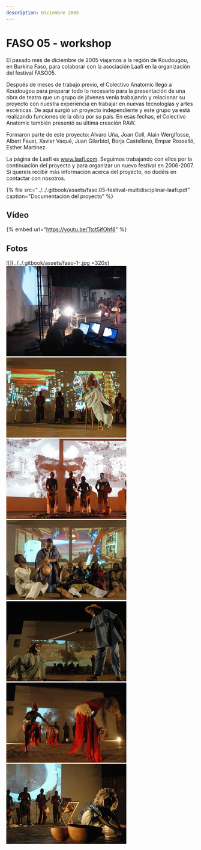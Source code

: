 ```yaml
---
description: Diciembre 2005
---
```


# FASO 05 - workshop

El pasado mes de diciembre de 2005 viajamos a la región de Koudougou, en Burkina Faso, para colaborar con la asociación Laafi en la organización del festival FASO05.

Después de meses de trabajo previo, el Colectivo Anatomic llegó a Koudougou para preparar todo lo necesario para la presentación de una obra de teatro que un grupo de jóvenes venía trabajando y relacionar su proyecto con nuestra experiencia en trabajar en nuevas tecnologías y artes escénicas. De aquí surgió un proyecto independiente y este grupo ya está realizando funciones de la obra por su país. En esas fechas, el Colectivo Anatomic también presentó su última creación RAW.

Formaron parte de este proyecto: Alvaro Uña, Joan Coll, Alain Wergifosse, Albert Faust, Xavier Vaqué, Juan Gilarbiol, Borja Castellano, Empar Rosselló, Esther Martinez.

La página de Laafi es www.laafi.com. Seguimos trabajando con ellos por la continuación del proyecto y para organizar un nuevo festival en 2006-2007. Si quereis recibir más información acerca del proyecto, no dudéis en contactar con nosotros. 

{% file src="../../.gitbook/assets/faso.05-festival-multidisciplinar-laafi.pdf" caption="Documentación del proyecto" %}



## Vídeo

{% embed url="https://youtu.be/Ttct5ifOhf8" %}

## Fotos

![](../../.gitbook/assets/faso-1-.jpg =320x)
![](../../.gitbook/assets/faso-2-.jpg)
![](../../.gitbook/assets/faso-3-.jpg)
![](../../.gitbook/assets/faso-4-.jpg)
![](../../.gitbook/assets/faso-5-.jpg)
![](../../.gitbook/assets/faso-6-.jpg)
![](../../.gitbook/assets/faso-7-.jpg)
![](../../.gitbook/assets/faso-8-.jpg)




